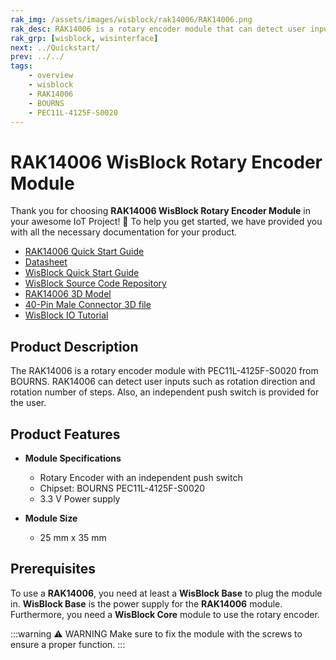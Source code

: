 ```yaml
---
rak_img: /assets/images/wisblock/rak14006/RAK14006.png
rak_desc: RAK14006 is a rotary encoder module that can detect user inputs.
rak_grp: [wisblock, wisinterface]
next: ../Quickstart/
prev: ../../
tags:
    - overview
    - wisblock
    - RAK14006
    - BOURNS
    - PEC11L-4125F-S0020
---
```



# RAK14006 WisBlock Rotary Encoder Module

Thank you for choosing **RAK14006 WisBlock Rotary Encoder Module** in your awesome IoT Project! 🎉 To help you get started, we have provided you with all the necessary documentation for your product.

* [RAK14006 Quick Start Guide](../Quickstart/)
* [Datasheet](../Datasheet/)
* <a href="../../Quickstart/" target="_blank">WisBlock Quick Start Guide</a>
* [WisBlock Source Code Repository](https://github.com/RAKWireless/WisBlock/)
* [RAK14006 3D Model](https://downloads.rakwireless.com/3D_File/WisBlock/3D_RAK14006.stp)
* [40-Pin Male Connector 3D file](https://downloads.rakwireless.com/3D_File/Accessory/WisConnector/M40S1003K6M.stp)
* [WisBlock IO Tutorial](https://docs.rakwireless.com/Knowledge-Hub/Learn/WisBlock-IO-Tutorial/)


## Product Description

The RAK14006 is a rotary encoder module with PEC11L-4125F-S0020 from BOURNS. RAK14006 can detect user inputs such as rotation direction and rotation number of steps. Also, an independent push switch is provided for the user.


## Product Features

* **Module Specifications**
    * Rotary Encoder with an independent push switch
    * Chipset: BOURNS PEC11L-4125F-S0020
    * 3.3&nbsp;V Power supply

* **Module Size**
    * 25&nbsp;mm x 35&nbsp;mm

## Prerequisites

To use a **RAK14006**, you need at least a **WisBlock Base** to plug the module in. **WisBlock Base** is the power supply for the **RAK14006** module. Furthermore, you need a **WisBlock Core** module to use the rotary encoder.

:::warning ⚠️ WARNING
Make sure to fix the module with the screws to ensure a proper function.
:::